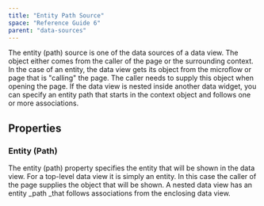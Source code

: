 ```yaml
---
title: "Entity Path Source"
space: "Reference Guide 6"
parent: "data-sources"
---
```

The entity (path) source is one of the data sources of a data view. The object either comes from the caller of the page or the surrounding context. In the case of an entity, the data view gets its object from the microflow or page that is "calling" the page. The caller needs to supply this object when opening the page. If the data view is nested inside another data widget, you can specify an entity path that starts in the context object and follows one or more associations.

## Properties

### Entity (Path)

The entity (path) property specifies the entity that will be shown in the data view. For a top-level data view it is simply an entity. In this case the caller of the page supplies the object that will be shown. A nested data view has an entity _path _that follows associations from the enclosing data view.
